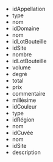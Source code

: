 - idAppellation
- type
- nom
- idDomaine
- nom
- idLotBouteille
- idSite
- nombre
- idLotBouteille
- volume
- degré
- total
- prix
- commentaire
- millésime
- idCouleur
- type
- idRégion
- nom
- idCuvée
- nom
- idSite
- description